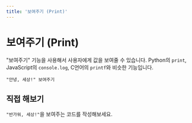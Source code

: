 ```yaml
---
title: '보여주기 (Print)'
---
```


<script setup>
import CodeRunner from "../../docs-component/code-runner.vue"

const challenge = {
    output: "반가워, 세상!",
    answerCode: `"반가워, 세상!" 보여주기`
}
</script>

# 보여주기 (Print)

"보여주기" 기능을 사용해서 사용자에게 값을 보여줄 수 있습니다. Python의 `print`, JavaScript의 `console.log`, C언어의 `printf`와 비슷한 기능입니다.

```plaintext
"안녕, 세상!" 보여주기
```

## 직접 해보기

`"반가워, 세상!"`을 보여주는 코드를 작성해보세요.

<CodeRunner :challenge="challenge" />
